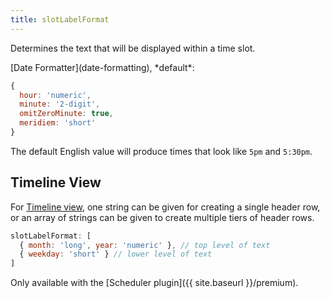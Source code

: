 ```yaml
---
title: slotLabelFormat
---
```


Determines the text that will be displayed within a time slot.

<div class='spec' markdown='1'>
[Date Formatter](date-formatting), *default*:

```js
{
  hour: 'numeric',
  minute: '2-digit',
  omitZeroMinute: true,
  meridiem: 'short'
}
```
</div>

The default English value will produce times that look like `5pm` and `5:30pm`.


## Timeline View

For [Timeline view](timeline-view), one string can be given for creating a single header row, or an array of strings can be given to create multiple tiers of header rows.

```js
slotLabelFormat: [
  { month: 'long', year: 'numeric' }, // top level of text
  { weekday: 'short' } // lower level of text
]
```

Only available with the [Scheduler plugin]({{ site.baseurl }}/premium).
